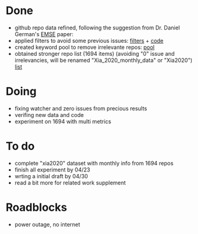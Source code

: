 # Done
 - github repo data refined, following the suggestion from Dr. Daniel German's [EMSE](http://kblincoe.github.io/publications/2015_EMSE_GitHubPerils.pdf) paper: 
 - applied filters to avoid some previous issues: [filters](https://docs.google.com/spreadsheets/d/1QhuDYZkOX5HaAxmh7pSHf-eAZJo6-DAJ-pVj7FlrruI/edit#gid=0) + [code](https://github.com/ai-se/Patrick_Rui/blob/master/Patrick/repo_select.py)
 - created keyword pool to remove irrelevante repos: [pool](https://docs.google.com/spreadsheets/d/1m1g1Fh84bqrdEHV6CNqAGvYIe2QwzB30yo3y8MWeJsk/edit?usp=sharing)
 - obtained stronger repo list (1694 items) (avoiding "0" issue and irrelevancies, will be renamed "Xia_2020_monthly_data" or "Xia2020") [list](https://github.com/ai-se/Patrick_Rui/blob/master/Patrick/repo_list3.csv)

# Doing
 - fixing watcher and zero issues from precious results
 - verifing new data and code
 - experiment on 1694 with multi metrics

# To do
 - complete "xia2020" dataset with monthly info from 1694 repos
 - finish all experiment by 04/23
 - wrting a initial draft by 04/30
 - read a bit more for related work supplement

# Roadblocks
 - power outage, no internet
